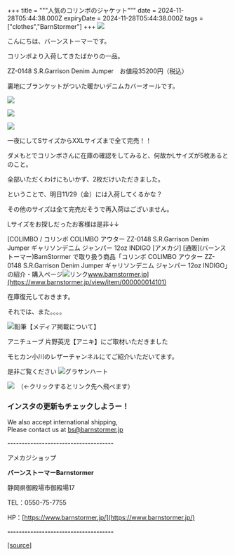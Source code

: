 +++
title = """人気のコリンボのジャケット"""
date = 2024-11-28T05:44:38.000Z
expiryDate = 2024-11-28T05:44:38.000Z
tags = ["clothes","BarnStormer"]
+++
[![](https://stat.ameba.jp/user_images/20231023/16/barnstormer-go/b2/03/p/o0420015015354743273.png)](https://ameblo.jp/barnstormer-go/entry-12825670498.html)

こんにちは、バーンストーマーです。

コリンボより入荷してきたばかりの一品。

ZZ-0148 S.R.Garrison Denim Jumper　お値段35200円（税込）

裏地にブランケットがついた暖かいデニムカバーオールです。

[![](https://stat.ameba.jp/user_images/20241128/13/barnstormer-go/21/dc/j/o0466070015515224292.jpg)](https://stat.ameba.jp/user_images/20241128/13/barnstormer-go/21/dc/j/o0466070015515224292.jpg)

[![](https://stat.ameba.jp/user_images/20241128/13/barnstormer-go/6f/69/j/o0466070015515224295.jpg)](https://stat.ameba.jp/user_images/20241128/13/barnstormer-go/6f/69/j/o0466070015515224295.jpg)

[![](https://stat.ameba.jp/user_images/20241128/13/barnstormer-go/a0/ac/j/o0466070015515224296.jpg)](https://stat.ameba.jp/user_images/20241128/13/barnstormer-go/a0/ac/j/o0466070015515224296.jpg)

一夜にしてSサイズからXXLサイズまで全て完売！！

ダメもとでコリンボさんに在庫の確認をしてみると、何故かLサイズが5枚あるとのこと。

全部いただくわけにもいかず、2枚だけいただきました。

ということで、明日11/29（金）には入荷してくるかな？

その他のサイズは全て完売だそうで再入荷はございません。

Lサイズをお探しだったお客様は是非↓↓

[COLIMBO / コリンボ COLIMBO アウター ZZ-0148 S.R.Garrison Denim Jumper ギャリソンデニム ジャンパー 12oz INDIGO \[アメカジ\] \[通販\](バーンストーマー)BarnStormer で取り扱う商品「コリンボ COLIMBO アウター ZZ-0148 S.R.Garrison Denim Jumper ギャリソンデニム ジャンパー 12oz INDIGO」の紹介・購入ページ![リンク](https://c.stat100.ameba.jp/ameblo/symbols/v3.20.0/svg/gray/editor_link.svg)www.barnstormer.jp](https://www.barnstormer.jp/view/item/000000014101)

在庫復元しておきます。

それでは、また。。。。

![鉛筆](https://stat100.ameba.jp/blog/ucs/img/char/char3/519.png)【メディア掲載について】

アニチューブ 片野英児【アニキ】にご取材いただきました

モヒカン小川のレザーチャンネルにてご紹介いただいてます。

是非ご覧ください ![グラサンハート](https://stat100.ameba.jp/blog/ucs/img/char/char3/148.png)

[![](https://stat.ameba.jp/user_images/20230412/16/barnstormer-go/6a/23/p/o0108010815269242493.png)](https://www.instagram.com/barnstormer_daily/)　（←クリックするとリンク先へ飛べます）

### インスタの更新もチェックしようー！

We also accept international shipping,  
Please contact us at bs@barnstormer.jp

**\-------------------------------------**

アメカジショップ

**バーンストーマーBarnstormer**

静岡県御殿場市御殿場17

TEL：0550-75-7755

HP：[https://www.barnstormer.jp/](https://www.barnstormer.jp/)

**\-------------------------------------**

[[source]](https://ameblo.jp/barnstormer-go/entry-12876661279.html)

